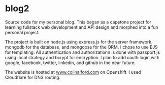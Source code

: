 # blog2
Source code for my personal blog. This began as a capstone project for learning fullstack web development and API design and morphed into a fun personal project.

The project is built on node.js using express.js for the server framework, mongodb for the database, and mongoose for the ORM. I chose to use EJS for templating. All authentication and authorizationn is done with passport.js using local strategy and bcrypt for encryption. I plan to add oauth login with google, facebook, twitter, linkedin, and github in the near future.

The website is hosted at www.colinalford.com on Openshift. I used Cloudflare for DNS routing. 
